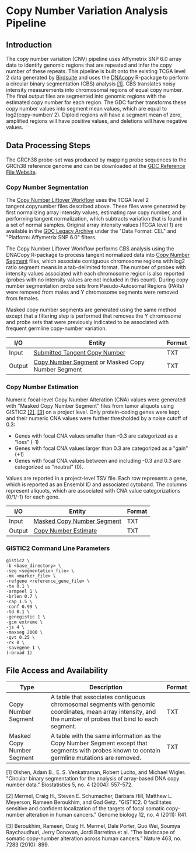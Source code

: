 # Copy Number Variation Analysis Pipeline

## Introduction

The copy number variation (CNV) pipeline uses Affymetrix SNP 6.0 array data to identify genomic regions that are repeated and infer the copy number of these repeats. This pipeline is built onto the existing TCGA level 2 data generated by [Birdsuite](https://www.broadinstitute.org/scientific-community/science/programs/medical-and-population-genetics/birdsuite/birdsuite) and uses the [DNAcopy](http://www.bioconductor.org/packages/release/bioc/html/DNAcopy.html) R-package to perform a circular binary segmentation (CBS) analysis [[1]](http://biostatistics.oxfordjournals.org/content/5/4/557.short). CBS translates noisy intensity measurements into chromosomal regions of equal copy number.  The final output files are segmented into genomic regions with the estimated copy number for each region. The GDC further transforms these copy number values into segment mean values, which are equal to log2(copy-number/ 2). Diploid regions will have a segment mean of zero, amplified regions will have positive values, and deletions will have negative values.


## Data Processing Steps

The GRCh38 probe-set was produced by mapping probe sequences to the GRCh38 reference genome and can be downloaded at the [GDC Reference File Website](https://gdc.cancer.gov/about-data/data-harmonization-and-generation/gdc-reference-files).

### Copy Number Segmentation

The [Copy Number Liftover Workflow](/Data_Dictionary/viewer/#?view=table-definition-view&id=copy_number_liftover_workflow) uses the TCGA level 2 tangent.copynumber files described above. These files were generated by first normalizing array intensity values, estimating raw copy number, and performing tangent normalization, which subtracts variation that is found in a set of normal samples. Original array intensity values (TCGA level 1) are available in the [GDC Legacy Archive](https://portal.gdc.cancer.gov/legacy-archive/) under the "Data Format: CEL" and "Platform: Affymetrix SNP 6.0" filters.

The Copy Number Liftover Workflow performs CBS analysis using the DNACopy R-package to process tangent normalized data into [Copy Number Segment](/Data_Dictionary/viewer/#?view=table-definition-view&id=copy_number_segment) files, which associate contiguous chromosome regions with log2 ratio segment means in a tab-delimited format.  The number of probes with intensity values associated with each chromosome region is also reported (probes with no intensity values are not included in this count).  During copy number segmentation probe sets from Pseudo-Autosomal Regions (PARs) were removed from males and Y chromosome segments were removed from females.

Masked copy number segments are generated using the same method except that a filtering step is performed that removes the Y chromosome and probe sets that were previously indicated to be associated with frequent germline copy-number variation.   

| I/O | Entity | Format |
|---|---|---|
| Input | [Submitted Tangent Copy Number](/Data_Dictionary/viewer/#?view=table-definition-view&id=submitted_tangent_copy_number) |  TXT |
| Output | [Copy Number Segment](/Data_Dictionary/viewer/#?view=table-definition-view&id=copy_number_segment) or Masked Copy Number Segment | TXT  |


### Copy Number Estimation

Numeric focal-level Copy Number Alteration (CNA) values were generated with "Masked Copy Number Segment" files from tumor aliquots using GISTIC2 [[2]](https://genomebiology.biomedcentral.com/articles/10.1186/gb-2011-12-4-r41), [[3]](https://www.nature.com/articles/nature08822) on a project level. Only protein-coding genes were kept, and their numeric CNA values were further thresholded by a noise cutoff of 0.3:
* Genes with focal CNA values smaller than -0.3 are categorized as a "loss" (-1)
* Genes with  focal CNA values larger than 0.3 are categorized as a "gain" (+1)
* Genes with focal CNA values between and including -0.3 and 0.3 are categorized as "neutral" (0).

Values are reported in a project-level TSV file. Each row represents a gene, which is reported as an Ensembl ID and associated cytoband.  The columns represent aliquots, which are associated with CNA value categorizations (0/1/-1) for each gene.

| I/O | Entity | Format |
|---|---|---|
| Input | [Masked Copy Number Segment](/Data_Dictionary/viewer/#?view=table-definition-view&id=copy_number_segment) |  TXT |
| Output | [Copy Number Estimate](/Data_Dictionary/viewer/#?view=table-definition-view&id=copy_number_estimate) | TXT  |


### GISTIC2 Command Line Parameters

```Shell
gistic2 \
-b <base_directory> \
-seg <segmentation_file> \
-mk <marker_file> \
-refgene <reference_gene_file> \
-ta 0.1 \
-armpeel 1 \
-brlen 0.7 \
-cap 1.5 \
-conf 0.99 \
-td 0.1 \
-genegistic 1 \
-gcm extreme \
-js 4 \
-maxseg 2000 \
-qvt 0.25 \
-rx 0 \
-savegene 1 \
(-broad 1)
```


## File Access and Availability

| Type | Description | Format |
|---|---|---|
| Copy Number Segment| A table that associates contiguous chromosomal segments with genomic coordinates, mean array intensity, and the number of probes that bind to each segment. |  TXT |
| Masked Copy Number Segment | A table with the same information as the Copy Number Segment except that segments with probes known to contain germline mutations are removed. |  TXT |

[1] Olshen, Adam B., E. S. Venkatraman, Robert Lucito, and Michael Wigler. "Circular binary segmentation for the analysis of array-based DNA copy number data." Biostatistics 5, no. 4 (2004): 557-572.

[2] Mermel, Craig H., Steven E. Schumacher, Barbara Hill, Matthew L. Meyerson, Rameen Beroukhim, and Gad Getz. "GISTIC2. 0 facilitates sensitive and confident localization of the targets of focal somatic copy-number alteration in human cancers." Genome biology 12, no. 4 (2011): R41.

[3] Beroukhim, Rameen, Craig H. Mermel, Dale Porter, Guo Wei, Soumya Raychaudhuri, Jerry Donovan, Jordi Barretina et al. "The landscape of somatic copy-number alteration across human cancers." Nature 463, no. 7283 (2010): 899.
